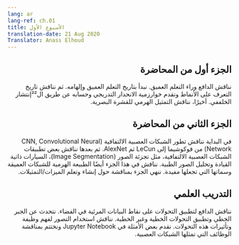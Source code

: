 ```yaml
---
lang: ar
lang-ref: ch.01
title: الأسبوع الأول
translation-date: 21 Aug 2020
Translator: Anass Elhoud
---
```


<div dir="rtl">
  
## الجزء أول من المحاضرة

<!-- We discuss the motivation behind deep learning. We begin with the history and inspiration of deep learning. Then we discuss the history of pattern recognition and introduce gradient descent and its computation by backpropagation. Finally, we discuss the hierarchical representation of the visual cortex.
-->

نناقش الدافع وراء التعلم العميق. نبدأ بتاريخ التعلم العميق وإلهامه. ثم نناقش تاريخ التعرف على الأنماط ونقدم خوارزمية الانحدار التدريجي وحسابه عن طريق ال²²إنتشار الخلففي. أخيرًا، نناقش التمثيل الهرمي للقشرة البصرية.

## الجزء الثاني من المحاضرة

<!--We first discuss the evolution of CNNs, from Fukushima to LeCun to AlexNet. We then discuss some applications of CNN's, such as image segmentation, autonomous vehicles, and medical image analysis. We discuss the hierarchical nature of deep networks and the attributes of deep networks that make them advantageous. We conclude with a discussion of generating and learning features/representations.
-->
في البداية نناقش تطور الشبكات العصبية الالتفافية (CNN, Convolutional Neural Network) من فوكوشيما إلى  LeCun ثم AlexNet. ثم بعدها نناقش بعض تطبيقات الشبكات العصبية الالتفافية، مثل تجزئة الصور (Image Segmentation)، السيارات ذاتية القيادة وتحليل الصور الطبية. نناقش في هذا الجزء أيضًا الطبيعة الهرمية للشبكات العميقة وسماتها التي تجعلها مفيدة. ننهي الجزء بمناقشة حول إنشاء وتعلم الميزات/التمثيلات.


## التدريب العلمي

<!-- We discuss the motivation for applying transformations to data points visualized in space. We talk about Linear Algebra and the application of linear and non-linear transformations. We discuss the use of visualization to understand the function and effects of these transformations. We walk through examples in a Jupyter Notebook and conclude with a discussion of functions represented by neural networks.
-->

نناقش الدافع لتطبيق التحولات على نقاط البيانات المرئية في الفضاء. نتحدث عن الجبر الخطي وتطبيق التحولات الخطية وغير الخطية. نناقش استخدام التصور لفهم وظيفة وتأثيرات هذه التحولات. نقدم بعض الأمثلة في Jupyter Notebook ونختتم بمناقشة الوظائف التي تمثلها الشبكات العصبية.

</div>

